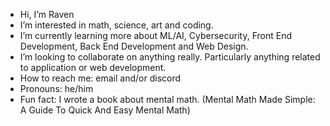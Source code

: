 - Hi, I’m Raven
- I’m interested in math, science, art and coding.
- I’m currently learning more about ML/AI, Cybersecurity, Front End Development, Back End Development and Web Design.
- I’m looking to collaborate on anything really. Particularly anything related to application or web development.
- How to reach me: email and/or discord
- Pronouns: he/him
- Fun fact: I wrote a book about mental math. (Mental Math Made Simple: A Guide To Quick And Easy Mental Math)

